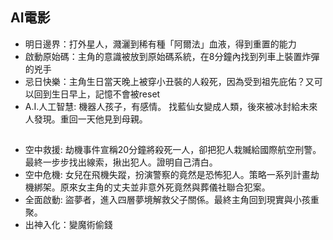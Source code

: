 ## AI電影
- 明日邊界：打外星人，濺灑到稀有種「阿爾法」血液，得到重置的能力
- 啟動原始碼：主角的意識被放到原始碼系統，在8分鐘內找到列車上裝置炸彈的兇手
- 忌日快樂：主角生日當天晚上被穿小丑裝的人殺死，因為受到祖先庇佑？又可以回到生日早上，記憶不會被reset
- A.I.人工智慧: 機器人孩子，有感情。 找藍仙女變成人類，後來被冰封給未來人發現。重回一天他見到母親。



## 
- 空中救援: 劫機事件宣稱20分鐘將殺死一人，卻把犯人栽贓給國際航空刑警。最終一步步找出線索，揪出犯人。證明自己清白。
- 空中危機: 女兒在飛機失蹤，扮演警察的竟然是恐怖犯人。策略一系列計畫劫機綁架。原來女主角的丈夫並非意外死竟然與葬儀社聯合犯案。
- 全面啟動: 盜夢者，進入四層夢境解救父子關係。最終主角回到現實與小孩重聚。
- 出神入化：變魔術偷錢